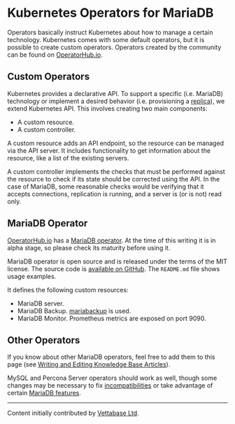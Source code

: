 # Kubernetes Operators for MariaDB

Operators basically instruct Kubernetes about how to manage a certain technology. Kubernetes comes with some default operators, but it is possible to create custom operators. Operators created by the community can be found on [OperatorHub.io](https://operatorhub.io/).

## Custom Operators

Kubernetes provides a declarative API. To support a specific (i.e. MariaDB) technology or implement a desired behavior (i.e. provisioning a [replica](/replication/standard-replication)), we extend Kubernetes API. This involves creating two main components:

- A custom resource.
- A custom controller.

A custom resource adds an API endpoint, so the resource can be managed via the API server. It includes functionality to get information about the resource, like a list of the existing servers.

A custom controller implements the checks that must be performed against the resource to check if its state should be corrected using the API. In the case of MariaDB, some reasonable checks would be verifying that it accepts connections, replication is running, and a server is (or is not) read only.

## MariaDB Operator

[OperatorHub.io](https://operatorhub.io/) has a [MariaDB operator](https://operatorhub.io/operator/mariadb-operator-app). At the time of this writing it is in alpha stage, so please check its maturity before using it.

MariaDB operator is open source and is released under the terms of the MIT license. The source code is [available on GitHub](https://github.com/abalki001/mariadb-operator). The `README.md` file shows usage examples.

It defines the following custom resources:

- MariaDB server.
- MariaDB Backup. [mariabackup](/mariadb-administration/backing-up-and-restoring-databases/mariabackup) is used.
- MariaDB Monitor. Prometheus metrics are exposed on port 9090.

## Other Operators

If you know about other MariaDB operators, feel free to add them to this page (see [Writing and Editing Knowledge Base Articles](/kb/en/writing-and-editing-knowledge-base-articles/)).

MySQL and Percona Server operators should work as well, though some changes may be necessary to fix [incompatibilities](https://mariadb.com/kb/en/mariadb-vs-mysql-compatibility/) or take advantage of certain [MariaDB features](https://mariadb.com/kb/en/mariadb-vs-mysql-features/).

---

Content initially contributed by [Vettabase Ltd](https://vettabase.com/).